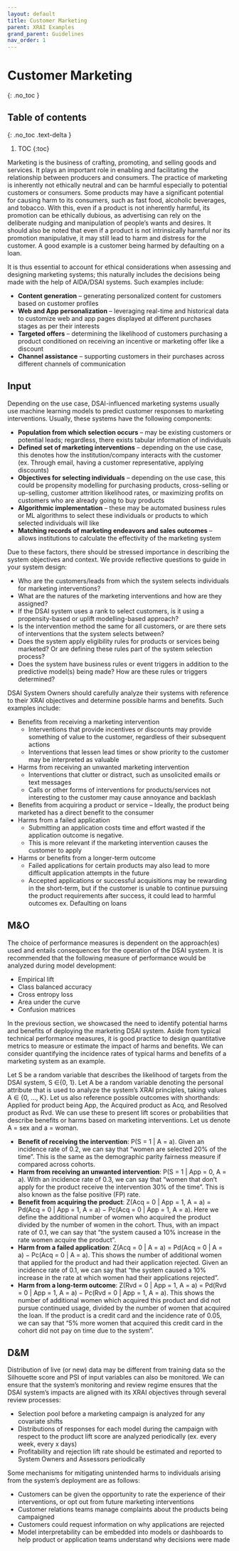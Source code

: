 ```yaml
---
layout: default
title: Customer Marketing
parent: XRAI Examples
grand_parent: Guidelines
nav_order: 1
---
```


# Customer Marketing
{: .no_toc }

## Table of contents
{: .no_toc .text-delta }

1. TOC
{:toc}

Marketing is the business of crafting, promoting, and selling goods and services. It plays an important role in enabling and facilitating the relationship between producers and consumers. The practice of marketing is inherently not ethically neutral and can be harmful especially to potential customers or consumers. Some products may have a significant potential for causing harm to its consumers, such as fast food, alcoholic beverages, and tobacco. With this, even if a product is not inherently harmful, its promotion can be ethically dubious, as advertising can rely on the deliberate nudging and manipulation of people’s wants and desires. It should also be noted that even if a product is not intrinsically harmful nor its promotion manipulative, it may still lead to harm and distress for the customer. A good example is a customer being harmed by defaulting on a loan. 

It is thus essential to account for ethical considerations when assessing and designing marketing systems; this naturally includes the decisions being made with the help of AIDA/DSAI systems. Such examples include: 
- **Content generation** – generating personalized content for customers based on customer profiles 
- **Web and App personalization** – leveraging real-time and historical data to customize web and app pages displayed at different purchases stages as per their interests 
- **Targeted offers** – determining the likelihood of customers purchasing a product conditioned on receiving an incentive or marketing offer like a discount 
- **Channel assistance** – supporting customers in their purchases across different channels of communication 

## Input 
Depending on the use case, DSAI-influenced marketing systems usually use machine learning models to predict customer responses to marketing interventions. Usually, these systems have the following components: 
- **Population from which selection occurs** – may be existing customers or potential leads; regardless, there exists tabular information of individuals 
- **Defined set of marketing interventions** – depending on the use case, this denotes how the institution/company interacts with the customer (ex. Through email, having a customer representative, applying discounts) 
- **Objectives for selecting individuals** – depending on the use case, this could be propensity modelling for purchasing products, cross-selling or up-selling, customer attrition likelihood rates, or maximizing profits on customers who are already going to buy products 
- **Algorithmic implementation** – these may be automated business rules or ML algorithms to select these individuals or products to which selected individuals will like 
- **Matching records of marketing endeavors and sales outcomes** – allows institutions to calculate the effectivity of the marketing system 

Due to these factors, there should be stressed importance in describing the system objectives and context. We provide reflective questions to guide in your system design: 
- Who are the customers/leads from which the system selects individuals for marketing interventions? 
- What are the natures of the marketing interventions and how are they assigned? 
- If the DSAI system uses a rank to select customers, is it using a propensity-based or uplift modelling-based approach?  
- Is the intervention method the same for all customers, or are there sets of interventions that the system selects between? 
- Does the system apply eligibility rules for products or services being marketed? Or are defining these rules part of the system selection process? 
- Does the system have business rules or event triggers in addition to the predictive model(s) being made? How are these rules or triggers determined? 

DSAI System Owners should carefully analyze their systems with reference to their XRAI objectives and determine possible harms and benefits. Such examples include: 
- Benefits from receiving a marketing intervention 
    - Interventions that provide incentives or discounts may provide something of value to the customer, regardless of their subsequent actions 
    - Interventions that lessen lead times or show priority to the customer may be interpreted as valuable  
- Harms from receiving an unwanted marketing intervention 
    - Interventions that clutter or distract, such as unsolicited emails or text messages 
    - Calls or other forms of interventions for products/services not interesting to the customer may cause annoyance and backlash 
- Benefits from acquiring a product or service – Ideally, the product being marketed has a direct benefit to the consumer 
- Harms from a failed application 
    - Submitting an application costs time and effort wasted if the application outcome is negative. 
    - This is more relevant if the marketing intervention causes the customer to apply 
- Harms or benefits from a longer-term outcome 
    - Failed applications for certain products may also lead to more difficult application attempts in the future 
    - Accepted applications or successful acquisitions may be rewarding in the short-term, but if the customer is unable to continue pursuing the product requirements after success, it could lead to harmful outcomes ex. Defaulting on loans 

## M&O 
The choice of performance measures is dependent on the approach(es) used and entails consequences for the operation of the DSAI system. It is recommended that the following measure of performance would be analyzed during model development: 
- Empirical lift 
- Class balanced accuracy 
- Cross entropy loss 
- Area under the curve 
- Confusion matrices 

In the previous section, we showcased the need to identify potential harms and benefits of deploying the marketing DSAI system. Aside from typical technical performance measures, it is good practice to design quantitative metrics to measure or estimate the impact of harms and benefits. We can consider quantifying the incidence rates of typical harms and benefits of a marketing system as an example. 

Let S be a random variable that describes the likelihood of targets from the DSAI system, S ∈{0, 1}. Let A be a random variable denoting the personal attribute that is used to analyze the system’s XRAI principles, taking values  A ∈ {0, …, K}. Let us also reference possible outcomes with shorthands: Applied for product being App, the Acquired product as Acq, and Resolved product as Rvd. We can use these to present lift scores or probabilities that describe benefits or harms based on marketing interventions. Let us denote A = sex and a = woman. 
- **Benefit of receiving the intervention**: P(S = 1 | A = a). Given an incidence rate of 0.2, we can say that “women are selected 20% of the time”. This is the same as the demographic parity fairness measure if compared across cohorts. 
- **Harm from receiving an unwanted intervention**: P(S = 1 | App = 0, A = a). With an incidence rate of 0.3, we can say that “women that don’t apply for the product receive the intervention 30% of the time”. This is also known as the false positive (FP) rate. 
- **Benefit from acquiring the product**: Z(Acq = 0 | App = 1, A = a) = Pd(Acq = 0 | App = 1, A = a) − Pc(Acq = 0 | App = 1, A = a). Here we define the additional number of women who acquired the product divided by the number of women in the cohort. Thus, with an impact rate of 0.1, we can say that “the system caused a 10% increase in the rate women acquire the product”. 
- **Harm from a failed application**: Z(Acq = 0 | A = a) = Pd(Acq = 0 | A = a) − Pc(Acq = 0 | A = a). This shows the number of additional women that applied for the product and had their application rejected. Given an incidence rate of 0.1, we can say that “the system caused a 10% increase in the rate at which women had their applications rejected”. 
- **Harm from a long-term outcome**: Z(Rvd = 0 | App = 1, A = a) = Pd(Rvd = 0 | App = 1, A = a) − Pc(Rvd = 0 | App = 1, A = a). This shows the number of additional women which acquired this product and did not pursue continued usage, divided by the number of women that acquired the loan. If the product is a credit card and the incidence rate of 0.05, we can say that “5% more women that acquired this credit card in the cohort did not pay on time due to the system”. 

## D&M 
Distribution of live (or new) data may be different from training data so the Silhouette score and PSI of input variables can also be monitored. We can ensure that the system’s monitoring and review regime ensures that the DSAI system’s impacts are aligned with its XRAI objectives through several review processes: 
- Selection pool before a marketing campaign is analyzed for any covariate shifts 
- Distributions of responses for each model during the campaign with respect to the product lift score are analyzed periodically (ex. every week, every x days) 
- Profitability and rejection lift rate should be estimated and reported to System Owners and Assessors periodically 

Some mechanisms for mitigating unintended harms to individuals arising from the system’s deployment are as follows: 
- Customers can be given the opportunity to rate the experience of their interventions, or opt out from future marketing interventions 
- Customer relations teams manage complaints about the products being campaigned 
- Customers could request information on why applications are rejected 
- Model interpretability can be embedded into models or dashboards to help product or application teams understand why decisions were made 